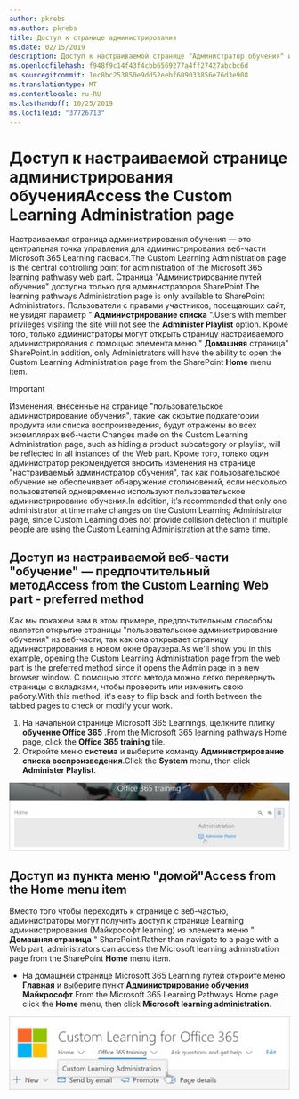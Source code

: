 ```yaml
---
author: pkrebs
ms.author: pkrebs
title: Доступ к странице администрирования
ms.date: 02/15/2019
description: Доступ к настраиваемой странице "Администратор обучения" из веб-части или меню
ms.openlocfilehash: f948f9c14f43f4cbb6569277a4ff27427abcbc6d
ms.sourcegitcommit: 1ec8bc253850e9dd52eebf609033856e76d3e908
ms.translationtype: MT
ms.contentlocale: ru-RU
ms.lasthandoff: 10/25/2019
ms.locfileid: "37726713"
---
```

# <a name="access-the-custom-learning-administration-page"></a><span data-ttu-id="906cb-103">Доступ к настраиваемой странице администрирования обучения</span><span class="sxs-lookup"><span data-stu-id="906cb-103">Access the Custom Learning Administration page</span></span>

<span data-ttu-id="906cb-104">Настраиваемая страница администрирования обучения — это центральная точка управления для администрирования веб-части Microsoft 365 Learning пасваси.</span><span class="sxs-lookup"><span data-stu-id="906cb-104">The Custom Learning Administration page is the central controlling point for administration of the Microsoft 365 learning pathwasy web part.</span></span> <span data-ttu-id="906cb-105">Страница "Администрирование путей обучения" доступна только для администраторов SharePoint.</span><span class="sxs-lookup"><span data-stu-id="906cb-105">The learning pathways Administration page is only available to SharePoint Administrators.</span></span> <span data-ttu-id="906cb-106">Пользователи с правами участников, посещающих сайт, не увидят параметр " **Администрирование списка** ".</span><span class="sxs-lookup"><span data-stu-id="906cb-106">Users with member privileges visiting the site will not see the **Administer Playlist** option.</span></span> <span data-ttu-id="906cb-107">Кроме того, только администраторы могут открыть страницу настраиваемого администрирования с помощью элемента меню " **Домашняя** страница" SharePoint.</span><span class="sxs-lookup"><span data-stu-id="906cb-107">In addition, only Administrators will have the ability to open the Custom Learning Administration page from the SharePoint **Home** menu item.</span></span>  

> [!IMPORTANT]
> <span data-ttu-id="906cb-108">Изменения, внесенные на странице "пользовательское администрирование обучения", такие как скрытие подкатегории продукта или списка воспроизведения, будут отражены во всех экземплярах веб-части.</span><span class="sxs-lookup"><span data-stu-id="906cb-108">Changes made on the Custom Learning Administration page, such as hiding a product subcategory or playlist, will be reflected in all instances of the Web part.</span></span> <span data-ttu-id="906cb-109">Кроме того, только один администратор рекомендуется вносить изменения на странице "настраиваемый администратор обучения", так как пользовательское обучение не обеспечивает обнаружение столкновений, если несколько пользователей одновременно используют пользовательское администрирование обучения.</span><span class="sxs-lookup"><span data-stu-id="906cb-109">In addition, it’s recommended that only one administrator at time make changes on the Custom Learning Administrator page, since Custom Learning does not provide collision detection if multiple people are using the Custom Learning Administration at the same time.</span></span>  

## <a name="access-from-the-custom-learning-web-part---preferred-method"></a><span data-ttu-id="906cb-110">Доступ из настраиваемой веб-части "обучение" — предпочтительный метод</span><span class="sxs-lookup"><span data-stu-id="906cb-110">Access from the Custom Learning Web part - preferred method</span></span>
<span data-ttu-id="906cb-111">Как мы покажем вам в этом примере, предпочтительным способом является открытие страницы "пользовательское администрирование обучения" из веб-части, так как она открывает страницу администрирования в новом окне браузера.</span><span class="sxs-lookup"><span data-stu-id="906cb-111">As we'll show you in this example, opening the Custom Learning Administration page from the web part is the preferred method since it opens the Admin page in a new browser window.</span></span> <span data-ttu-id="906cb-112">С помощью этого метода можно легко перевернуть страницы с вкладками, чтобы проверить или изменить свою работу.</span><span class="sxs-lookup"><span data-stu-id="906cb-112">With this method, it's easy to flip back and forth between the tabbed pages to check or modify your work.</span></span>  

1. <span data-ttu-id="906cb-113">На начальной странице Microsoft 365 Learnings, щелкните плитку **обучение Office 365** .</span><span class="sxs-lookup"><span data-stu-id="906cb-113">From the Microsoft 365 learning pathways Home page, click the **Office 365 training** tile.</span></span>
2. <span data-ttu-id="906cb-114">Откройте меню **система** и выберите команду **Администрирование списка воспроизведения**.</span><span class="sxs-lookup"><span data-stu-id="906cb-114">Click the **System** menu, then click **Administer Playlist**.</span></span> 

![кг-админаккбтн. png](media/cg-adminaccbtn.png)

## <a name="access-from-the-home-menu-item"></a><span data-ttu-id="906cb-116">Доступ из пункта меню "домой"</span><span class="sxs-lookup"><span data-stu-id="906cb-116">Access from the Home menu item</span></span>
<span data-ttu-id="906cb-117">Вместо того чтобы переходить к странице с веб-частью, администраторы могут получить доступ к странице Learning администрирования (Майкрософт learning) из элемента меню " **Домашняя страница** " SharePoint.</span><span class="sxs-lookup"><span data-stu-id="906cb-117">Rather than navigate to a page with a Web part, administrators can access the Microsoft learning adminstration page from the SharePoint **Home** menu item.</span></span> 

- <span data-ttu-id="906cb-118">На домашней странице Microsoft 365 Learning путей откройте меню **Главная** и выберите пункт **Администрирование обучения Майкрософт**.</span><span class="sxs-lookup"><span data-stu-id="906cb-118">From the Microsoft 365 Learning Pathways Home page, click the **Home** menu, then click **Microsoft learning administration**.</span></span>

![кг-админаккмену. png](media/cg-adminaccmenu.png)